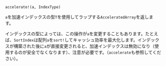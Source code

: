 ```
accelerate!(a, IndexType)
```

`a`を加速インデックスの型`T`を使用してラップする`AcceleratedArray`を返します。

インデックスの型によっては、この操作が`a`を変更することもあります。たとえば、`SortIndex`は配列`a`を`sort!`してキャッシュ効率を最大化します。インデックスが構築された後に`a`が直接変更されると、加速インデックスは無効になり（使用するのが安全でなくなります）、注意が必要です。（`accelerate`も参照してください）。
